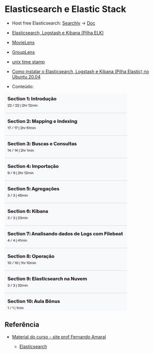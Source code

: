 #  Elasticsearch e Elastic Stack

  - Host free Elasticsearch: [Searchly](http://www.searchly.com/) -> [Doc](http://www.searchly.com/docs/intro)
  
  - [Elasticsearch, Logstash e Kibana (Pilha ELK)](https://www.citic.unicamp.br/sites/default/files/arquivos/Apresenta%C3%A7%C3%A3o%20ELK_IB_Unicamp_Evolvo_final_v5.pdf)
  
  - [MovieLens](https://movielens.org/)
  
  - [GroupLens](https://grouplens.org/datasets/movielens/)
  
  - [unix time stamp](https://www.unixtimestamp.com/)
  
  - [Como instalar o Elasticsearch, Logstash e Kibana (Pilha Elastic) no Ubuntu 20.04](https://www.digitalocean.com/community/tutorials/how-to-install-elasticsearch-logstash-and-kibana-elastic-stack-on-ubuntu-20-04-pt)
  
  - Conteúdo:
  
  <img src="Udemy-Elasticsearch-e-Elastic-Stack-content.png">
  
  
## Referência

  - [Material do curso - site prof Fernando Amaral](https://www.eia.ai/material_download)
  
    - [Elasticsearch](https://1drv.ms/u/s!Am4PqLFJZ2-ai6cDMus5zXtIeCsuQQ?e=GcrANZ)
